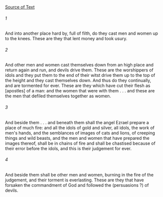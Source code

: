 [Source of Text](https://github.com/scrollmapper/bible_databases_deuterocanonical)

###### 1
And into another place hard by, full of filth, do they cast men and women up to the knees. These are they that lent money and took usury.

###### 2
And other men and women cast themselves down from an high place and return again and run, and devils drive them. These are the worshippers of idols and they put them to the end of their witst drive them up to the top of the height and they cast themselves down. And thus do they continually, and are tormented for ever. These are they which have cut their flesh as
[apostles] of a man: and the women that were with them . . . and these are the men that defiled themselves together as women.

###### 3
And beside them . . . and beneath them shall the angel Ezrael prepare a place of much fire: and all the idols of gold and silver, all idols, the work of men's hands, and the semblances of images of cats and lions, of creeping things and wild beasts, and the men and women that have prepared the images thereof, shall be in chains of fire and shall be chastised because of their error before the idols, and this is their judgement for ever.

###### 4
And beside them shall be other men and women, burning in the fire of the judgement, and their torment is everlasting. These are they that have forsaken the commandment of God and followed the (persuasions ?) of devils.